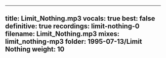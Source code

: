 
---
title: Limit_Nothing.mp3
vocals: true
best: false
definitive: true
recordings: limit-nothing-0
filename: Limit_Nothing.mp3
mixes: limit_nothing-mp3
folder: 1995-07-13/Limit Nothing
weight: 10
---
